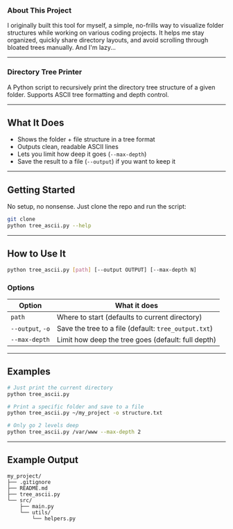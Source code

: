 ### About This Project

I originally built this tool for myself, a simple, no-frills way to visualize folder structures while working on various coding projects. It helps me stay organized, quickly share directory layouts, and avoid scrolling through bloated trees manually. And I'm lazy...

---

### Directory Tree Printer

A Python script to recursively print the directory tree structure of a given folder. Supports ASCII tree formatting and depth control.

---

## What It Does

- Shows the folder + file structure in a tree format  
- Outputs clean, readable ASCII lines  
- Lets you limit how deep it goes (`--max-depth`)  
- Save the result to a file (`--output`) if you want to keep it

---

## Getting Started

No setup, no nonsense. Just clone the repo and run the script:

```bash
git clone
python tree_ascii.py --help
```

---

## How to Use It

```bash
python tree_ascii.py [path] [--output OUTPUT] [--max-depth N]
```

### Options

| Option           | What it does                                           |
|------------------|--------------------------------------------------------|
| `path`           | Where to start (defaults to current directory)         |
| `--output`, `-o` | Save the tree to a file (default: `tree_output.txt`)   |
| `--max-depth`    | Limit how deep the tree goes (default: full depth)     |

---

## Examples

```bash
# Just print the current directory
python tree_ascii.py

# Print a specific folder and save to a file
python tree_ascii.py ~/my_project -o structure.txt

# Only go 2 levels deep
python tree_ascii.py /var/www --max-depth 2
```

---

## Example Output

```
my_project/
├── .gitignore
├── README.md
├── tree_ascii.py
└── src/
    ├── main.py
    └── utils/
        └── helpers.py
```

